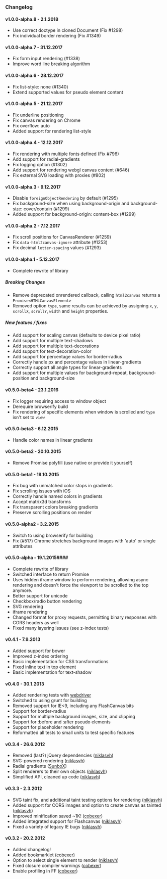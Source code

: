 ### Changelog ###

#### v1.0.0-alpha.8 - 2.1.2018 ####
 * Use correct doctype in cloned Document (Fix #1298)
 * Fix individual border rendering (Fix #1349)

#### v1.0.0-alpha.7 - 31.12.2017 ####
 * Fix form input rendering (#1338)
 * Improve word line breaking algorithm

#### v1.0.0-alpha.6 - 28.12.2017 ####
 * Fix list-style: none (#1340)
 * Extend supported values for pseudo element content

#### v1.0.0-alpha.5 - 21.12.2017 ####
 * Fix underline positioning
 * Fix canvas rendering on Chrome
 * Fix overflow: auto
 * Added support for rendering list-style

#### v1.0.0-alpha.4 - 12.12.2017 ####
 * Fix rendering with multiple fonts defined (Fix #796)
 * Add support for radial-gradients
 * Fix logging option (#1302)
 * Add support for rendering webgl canvas content (#646)
 * Fix external SVG loading with proxies (#802)

#### v1.0.0-alpha.3 - 9.12.2017 ####
 * Disable `foreignObjectRendering` by default (#1295)
 * Fix background-size when using background-origin and background-size: cover/contain (#1299)
 * Added support for background-origin: content-box (#1299)

#### v1.0.0-alpha.2 - 7.12.2017 ####
 * Fix scroll positions for CanvasRenderer (#1259)
 * Fix `data-html2canvas-ignore` attribute (#1253)
 * Fix decimal `letter-spacing` values (#1293)

#### v1.0.0-alpha.1 - 5.12.2017 ####
 * Complete rewrite of library
 ##### Breaking Changes #####
 * Remove deprecated onrendered callback, calling `html2canvas` returns a `Promise<HTMLCanvasElement>`
 * Removed option `type`, same results can be achieved by assigning `x`, `y`, `scrollX`, `scrollY`, `width` and `height` properties.
 
 ##### New featues / fixes #####
 * Add support for scaling canvas (defaults to device pixel ratio)
 * Add support for multiple text-shadows
 * Add support for multiple text-decorations
 * Add support for text-decoration-color
 * Add support for percentage values for border-radius
 * Correctly handle px and percentage values in linear-gradients
 * Correctly support all angle types for linear-gradients
 * Add support for multiple values for background-repeat, background-position and background-size
 
#### v0.5.0-beta4 - 23.1.2016 ####
 * Fix logger requiring access to window object
 * Derequire browserify build
 * Fix rendering of specific elements when window is scrolled and `type` isn't set to `view`

#### v0.5.0-beta3 - 6.12.2015 ####
 * Handle color names in linear gradients

#### v0.5.0-beta2 - 20.10.2015 ####
 * Remove Promise polyfill (use native or provide it yourself)

#### v0.5.0-beta1 - 19.10.2015 ####
 * Fix bug with unmatched color stops in gradients
 * Fix scrolling issues with iOS
 * Correctly handle named colors in gradients
 * Accept matrix3d transforms
 * Fix transparent colors breaking gradients
 * Preserve scrolling positions on render

#### v0.5.0-alpha2 - 3.2.2015 ####
 * Switch to using browserify for building
 * Fix (#517) Chrome stretches background images with 'auto' or single attributes

#### v0.5.0-alpha - 19.1.2015#### 
 * Complete rewrite of library
 * Switched interface to return Promise
 * Uses hidden iframe window to perform rendering, allowing async rendering and doesn't force the viewport to be scrolled to the top anymore.
 * Better support for unicode
 * Checkbox/radio button rendering
 * SVG rendering
 * iframe rendering
 * Changed format for proxy requests, permitting binary responses with CORS headers as well
 * Fixed many layering issues (see z-index tests)

#### v0.4.1 - 7.9.2013 ####
 * Added support for bower
 * Improved z-index ordering
 * Basic implementation for CSS transformations
 * Fixed inline text in top element
 * Basic implementation for text-shadow

#### v0.4.0 - 30.1.2013 ####
 * Added rendering tests with <a href="https://github.com/niklasvh/webdriver.js">webdriver</a>
 * Switched to using grunt for building
 * Removed support for IE<9, including any FlashCanvas bits
 * Support for border-radius
 * Support for multiple background images, size, and clipping
 * Support for :before and :after pseudo elements
 * Support for placeholder rendering
 * Reformatted all tests to small units to test specific features

#### v0.3.4 - 26.6.2012 ####

* Removed (last?) jQuery dependencies (<a href="https://github.com/niklasvh/html2canvas/commit/343b86705fe163766fcf735eb0217130e4bd5b17">niklasvh</a>)
* SVG-powered rendering (<a href="https://github.com/niklasvh/html2canvas/commit/67d3e0d0f59a5a654caf71a2e3be6494ff146c75">niklasvh</a>)
* Radial gradients (<a href="https://github.com/niklasvh/html2canvas/commit/4f22c18043a73c0c3bbf3b5e4d62714c56acd3c7">SunboX</a>)
* Split renderers to their own objects (<a href="https://github.com/niklasvh/html2canvas/commit/94f2f799a457cd29a21cc56ef8c06f1697866739">niklasvh</a>)
* Simplified API, cleaned up code (<a href="https://github.com/niklasvh/html2canvas/commit/c7d526c9eaa6a4abf4754d205fe1dee360c7660e">niklasvh</a>)

#### v0.3.3 - 2.3.2012 ####

* SVG taint fix, and additional taint testing options for rendering (<a href="https://github.com/niklasvh/html2canvas/commit/2dc8b9385e656696cb019d615bdfa1d98b17d5d4">niklasvh</a>)
* Added support for CORS images and option to create canvas as tainted (<a href="https://github.com/niklasvh/html2canvas/commit/3ad49efa0032cde25c6ed32a39e35d1505d3b2ef">niklasvh</a>)
* Improved minification saved ~1K! (<a href="https://github.com/cobexer/html2canvas/commit/b82be022b2b9240bd503e078ac980bde2b953e43">cobexer</a>)
* Added integrated support for Flashcanvas (<a href="https://github.com/niklasvh/html2canvas/commit/e9257191519f67d74fd5e364d8dee3c0963ba5fc">niklasvh</a>)
* Fixed a variety of legacy IE bugs (<a href="https://github.com/niklasvh/html2canvas/commit/b65357c55d0701017bafcd357bc654b54d458f8f">niklasvh</a>)

#### v0.3.2 - 20.2.2012 ####

* Added changelog!
* Added bookmarklet (<a href="https://github.com/niklasvh/html2canvas/commit/b320dd306e1a2d32a3bc5a71b6ebf6d8c060cde5">cobexer</a>)
* Option to select single element to render (<a href="https://github.com/niklasvh/html2canvas/commit/0cb252ada91c84ef411288b317c03e97da1f12ad">niklasvh</a>)
* Fixed closure compiler warnings (<a href="https://github.com/niklasvh/html2canvas/commit/36ff1ec7aadcbdf66851a0b77f0b9e87e4a8e4a1">cobexer</a>)
* Enable profiling in FF (<a href="https://github.com/niklasvh/html2canvas/commit/bbd75286a8406cf9e5aea01fdb7950d547edefb9">cobexer</a>)

